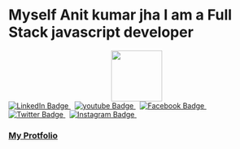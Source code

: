# Myself Anit kumar jha I am a Full Stack javascript developer 


<div id="header" align="center">
  <img src="https://media.giphy.com/media/M9gbBd9nbDrOTu1Mqx/giphy.gif" width="100"/>
</div>

<div id="badges">
  <a href="https://www.linkedin.com/in/anit-jha-06886280/" target="_blank">
    <img src="https://img.shields.io/badge/LinkedIn-blue?style=for-the-badge&logo=linkedin&logoColor=white" alt="LinkedIn Badge"/>
  </a>&nbsp;
  <a href="https://www.youtube.com/@anitjha4795" target="_blank">
    <img src="https://img.shields.io/badge/YouTube-red?style=for-the-badge&logo=youtube&logoColor=white" alt="youtube Badge"/>
  </a>&nbsp;
 
  
   <a href="https://www.facebook.com/anit.jha.9" target="_blank">
    <img src="https://img.shields.io/badge/Facebook-blue?style=for-the-badge&logo=facebook&logoColor=white" alt="Facebook Badge"/>
  </a>&nbsp;
  <a href="https://twitter.com/your-twitter-handle" target="_blank" >
    <img src="https://img.shields.io/badge/Twitter-blue?style=for-the-badge&logo=twitter&logoColor=white" alt="Twitter Badge"/>
</a>&nbsp;
   <a href="https://www.instagram.com/anitkumar.jha/" target="_blank">
    <img src="https://img.shields.io/badge/Instagram-red?style=for-the-badge&logo=instagram&logoColor=white" alt="Instagram Badge"/>
  </a>&nbsp;
</div>




 ### [**My  Protfolio**](https://anitjha.netlify.app/)







